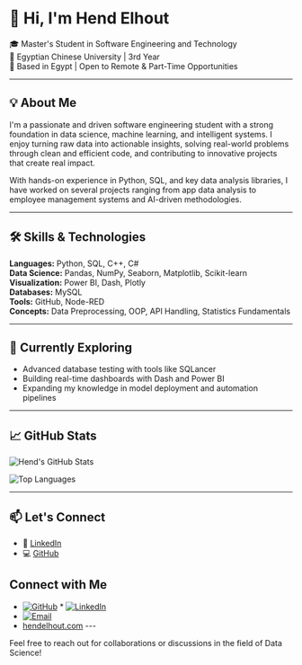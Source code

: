 # 👋 Hi, I'm Hend Elhout

🎓 Master's Student in Software Engineering and Technology  
🏫 Egyptian Chinese University | 3rd Year  
📍 Based in Egypt | Open to Remote & Part-Time Opportunities

---

## 💡 About Me

I'm a passionate and driven software engineering student with a strong foundation in data science, machine learning, and intelligent systems. I enjoy turning raw data into actionable insights, solving real-world problems through clean and efficient code, and contributing to innovative projects that create real impact.

With hands-on experience in Python, SQL, and key data analysis libraries, I have worked on several projects ranging from app data analysis to employee management systems and AI-driven methodologies.

---

## 🛠️ Skills & Technologies

**Languages:** Python, SQL, C++, C#  
**Data Science:** Pandas, NumPy, Seaborn, Matplotlib, Scikit-learn  
**Visualization:** Power BI, Dash, Plotly  
**Databases:** MySQL  
**Tools:** GitHub, Node-RED  
**Concepts:** Data Preprocessing, OOP, API Handling, Statistics Fundamentals

---


## 🌱 Currently Exploring

- Advanced database testing with tools like SQLancer  
- Building real-time dashboards with Dash and Power BI  
- Expanding my knowledge in model deployment and automation pipelines

---

## 📈 GitHub Stats

![Hend's GitHub Stats](https://github-readme-stats.vercel.app/api?username=HendElHout&show_icons=true&theme=tokyonight)

![Top Languages](https://github-readme-stats.vercel.app/api/top-langs/?username=HendElHout&layout=compact&theme=tokyonight)

---

## 📫 Let's Connect

- 🔗 [LinkedIn](https://www.linkedin.com/in/hend-elhout-32253b313/)  
- 💻 [GitHub](https://github.com/HendElHout)  


## Connect with Me

* [![GitHub](https://img.shields.io/badge/-GitHub-%23242929?style=flat-square&logo=github)](https://github.com/HendElhout) * [![LinkedIn](https://img.shields.io/badge/-LinkedIn-blue?style=flat-square&logo=linkedin)](https://www.linkedin.com/in/hend-elhout)
* [![Email](https://img.shields.io/badge/-Email-red?style=flat-square&logo=gmail)](mailto:hendelhout1@gmail.com)
* [hendelhout.com](https://hendelhout.com) ---

Feel free to reach out for collaborations or discussions in the field of Data Science!
